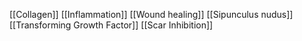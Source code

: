 [[Collagen]]
[[Inflammation]]
[[Wound healing]]
[[Sipunculus nudus]]
[[Transforming Growth Factor]]
[[Scar Inhibition]]
